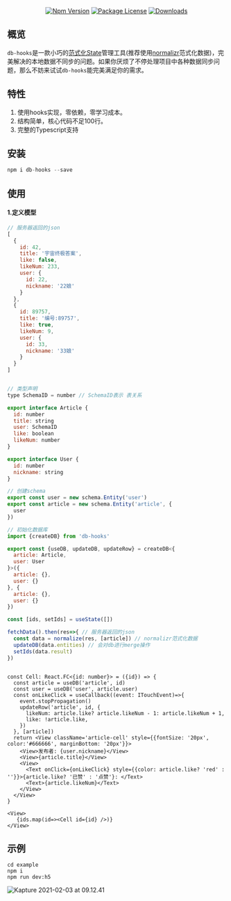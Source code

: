 

<div align="center">
<a href="https://www.npmjs.com/db-hooks" target="_blank"><img src="https://img.shields.io/npm/v/db-hooks" alt="Npm Version" /></a>
<a href="https://www.npmjs.com/db-hooks" target="_blank"><img src="https://img.shields.io/npm/l/db-hooks?style=flat-square" alt="Package License" /></a>
<a href="https://www.npmjs.com/db-hooks" target="_blank"><img src="https://img.shields.io/npm/dm/db-hooks" alt="Downloads" /></a>
</div>

## 概览

`db-hooks`是一款小巧的[范式化State](https://redux.js.org/faq/organizing-state#organizing-state)管理工具(推荐使用[normalizr](https://github.com/paularmstrong/normalizr)范式化数据)，完美解决的本地数据不同步的问题。如果你厌烦了不停处理项目中各种数据同步问题，那么不妨来试试`db-hooks`能完美满足你的需求。



## 特性
1.  使用hooks实现，零依赖，零学习成本。
2.  结构简单，核心代码不足100行。
3.  完整的Typescript支持

## 安装
```javascript
npm i db-hooks --save
```

## 使用
#### 1.定义模型
```javascript
// 服务器返回的json
[
  {
    id: 42,
    title: '宇宙终极答案',
    like: false,
    likeNum: 233,
    user: {
      id: 22,
      nickname: '22娘'
    }
  },
  {
    id: 89757,
    title: '编号:89757',
    like: true,
    likeNum: 9,
    user: {
      id: 33,
      nickname: '33娘'
    }
  }
]


// 类型声明
type SchemaID = number // SchemaID表示 表关系

export interface Article {
  id: number
  title: string
  user: SchemaID
  like: boolean
  likeNum: number
}

export interface User {
  id: number
  nickname: string
}

// 创建schema
export const user = new schema.Entity('user')
export const article = new schema.Entity('article', {
  user
})

// 初始化数据库
import {createDB} from 'db-hooks'

export const {useDB, updateDB, updateRow} = createDB<{
  article: Article,
  user: User
}>({
  article: {},
  user: {}
}, {
  article: {},
  user: {}
})

```



```typescript
const [ids, setIds] = useState([])

fetchData().then(res=>{ // 服务器返回的json
  const data = normalize(res, [article]) // normalizr范式化数据
  updateDB(data.entities) // 会对db进行merge操作
  setIds(data.result)
})
```



```tsx

const Cell: React.FC<{id: number}> = ({id}) => {
  const article = useDB('article', id)
  const user = useDB('user', article.user)
  const onLikeClick = useCallback((event: ITouchEvent)=>{
    event.stopPropagation()
    updateRow('article', id, {
      likeNum: article.like? article.likeNum - 1: article.likeNum + 1,
      like: !article.like,
    })
  }, [article])
  return <View className='article-cell' style={{fontSize: '20px', color:'#666666', marginBottom: '20px'}}>
    <View>发布者: {user.nickname}</View>
    <View>{article.title}</View>
    <View>
      <Text onClick={onLikeClick} style={{color: article.like? 'red' : ''}}>{article.like? '已赞' : '点赞'}: </Text>
      <Text>{article.likeNum}</Text>
    </View>
  </View>
}

<View>
   {ids.map(id=><Cell id={id} />)}
</View>
```



## 示例

```shell
cd example
npm i
npm run dev:h5
```



![Kapture 2021-02-03 at 09.12.41](https://tva1.sinaimg.cn/large/008eGmZEly1gna2tk7go9g30fs0nqqv5.gif)